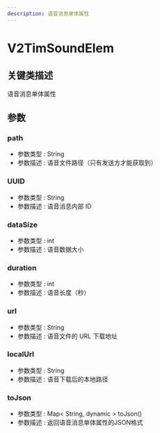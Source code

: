 ```yaml
---
description: 语音消息单体属性
---
```


# V2TimSoundElem

## 关键类描述

语音消息单体属性

## 参数

### path

* 参数类型 : String
* 参数描述 : 语音文件路径（只有发送方才能获取到）

### UUID

* 参数类型 : String
* 参数描述 : 语音消息内部 ID

### dataSize

* 参数类型 : int
* 参数描述 : 语音数据大小

### duration

* 参数类型 : int
* 参数描述 : 语音长度（秒）

### url

* 参数类型 : String
* 参数描述 : 语音文件的 URL 下载地址

### localUrl

* 参数类型 : String
* 参数描述 : 语音下载后的本地路径

### toJson

* 参数类型 : Map< String, dynamic > toJson()
* 参数描述 : 返回语音消息单体属性的JSON格式
